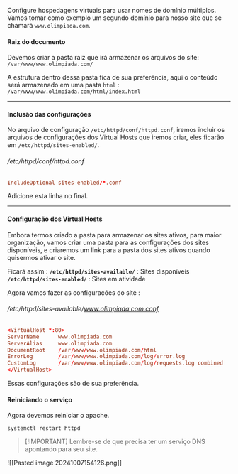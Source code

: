 Configure hospedagens virtuais para usar nomes de domínio múltiplos. Vamos tomar como exemplo um segundo domínio para nosso site que se chamará `www.olimpiada.com`.

#### Raiz do documento
Devemos criar a pasta raiz que irá armazenar os arquivos do site:
`/var/www/www.olimpiada.com/`

A estrutura dentro dessa pasta fica de sua preferência, aqui o conteúdo será armazenado em uma pasta `html` :
`/var/www/www.olimpiada.com/html/index.html`

---
#### Inclusão das configurações
No arquivo de configuração `/etc/httpd/conf/httpd.conf`, iremos incluir os arquivos de configurações dos Virtual Hosts que iremos criar, eles ficarão em  `/etc/httpd/sites-enabled/`.

###### /etc/httpd/conf/httpd.conf
```conf
IncludeOptional sites-enabled/*.conf
```
 Adicione esta linha no final.
 
---
#### Configuração dos Virtual Hosts
Embora termos criado a pasta para armazenar os sites ativos, para maior organização, vamos criar uma pasta para as configurações dos sites disponíveis, e criaremos um link para a pasta dos sites ativos quando quisermos ativar o site.

Ficará assim :
**`/etc/httpd/sites-available/`** : Sites disponíveis
**`/etc/httpd/sites-enabled/`** : Sites em atividade

Agora vamos fazer as configurações do site :
###### /etc/httpd/sites-available/www.olimpiada.com.conf
```conf
<VirtualHost *:80>
ServerName      www.olimpiada.com
ServerAlias     www.olimpiada.com
DocumentRoot    /var/www/www.olimpiada.com/html
ErrorLog        /var/www/www.olimpiada.com/log/error.log
CustomLog       /var/www/www.olimpiada.com/log/requests.log combined
</VirtualHost>
```

Essas configurações são de sua preferência.

#### Reiniciando o serviço
Agora devemos reiniciar o apache.
```shell
systemctl restart httpd
```

>[!IMPORTANT] Lembre-se de que precisa ter um serviço DNS apontando para seu site. 

![[Pasted image 20241007154126.png]]


























